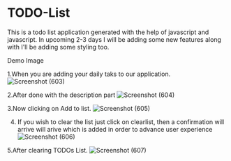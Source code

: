 # TODO-List

This is a todo list application generated with the help of javascript and javascript. In upcoming 2-3 days I will be adding some new features along with I'll be adding some styling too.

Demo Image <br>

1.When you are adding your daily taks to our application.
![Screenshot (603)](https://user-images.githubusercontent.com/117344508/208283213-d906939c-ad4b-4503-82c4-93c56deaad1a.png)


2.After done with the description part 
![Screenshot (604)](https://user-images.githubusercontent.com/117344508/208283214-710d1191-ecbf-4c32-8dec-1c963acd07bd.png)

3.Now clicking on Add to list.
![Screenshot (605)](https://user-images.githubusercontent.com/117344508/208283217-d1d2dfb4-dc05-47e2-9bba-9d238abd7387.png)


4. If you wish to clear the list just click on clearlist, then a confirmation will arrive  will arive which is added in order to advance user experience 
![Screenshot (606)](https://user-images.githubusercontent.com/117344508/208283218-3a8eec1c-7995-4f3a-94ab-e0eebc670f53.png)


5.After clearing TODOs List.
![Screenshot (607)](https://user-images.githubusercontent.com/117344508/208283219-1682e1ff-43b3-403b-9dea-3bfd52b6a934.png)
